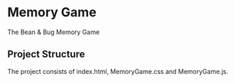 # Memory Game

The Bean & Bug Memory Game

## Project Structure

The project consists of index.html, MemoryGame.css and MemoryGame.js.
